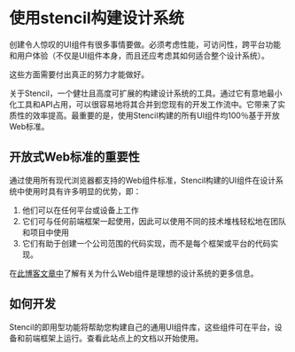 # 使用stencil构建设计系统

创建令人惊叹的UI组件有很多事情要做。必须考虑性能，可访问性，跨平台功能和用户体验（不仅是UI组件本身，而且还应考虑其如何适合整个设计系统）。

这些方面需要付出真正的努力才能做好。

关于Stencil，一个健壮且高度可扩展的构建设计系统的工具。通过它有意地最小化工具和API占用，可以很容易地将其合并到您现有的开发工作流中。它带来了实质性的效率提高。最重要的是，使用Stencil构建的所有UI组件均100％基于开放Web标准。

## 开放式Web标准的重要性

通过使用所有现代浏览器都支持的Web组件标准，Stencil构建的UI组件在设计系统中使用时具有许多明显的优势，即：

1. 他们可以在任何平台或设备上工作
2. 它们可与任何前端框架一起使用，因此可以使用不同的技术堆栈轻松地在团队和项目中使用
3. 它们有助于创建一个公司范围的代码实现，而不是每个框架或平台的代码实现。

在[此博客文章中](https://blog.ionicframework.com/5-reasons-web-components-are-perfect-for-design-systems/)了解有关为什么Web组件是理想的设计系统的更多信息。

## 如何开发

Stencil的即用型功能将帮助您构建自己的通用UI组件库，这些组件可在平台，设备和前端框架上运行。查看此站点上的文档以开始使用。